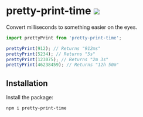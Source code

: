# pretty-print-time [![](https://img.shields.io/npm/v/pretty-print-time.svg?colorA=cb3837&colorB=474a50)](https://www.npmjs.com/package/pretty-print-time)

Convert milliseconds to something easier on the eyes.

```js
import prettyPrint from 'pretty-print-time';

prettyPrint(912); // Returns "912ms"
prettyPrint(5234); // Returns "5s"
prettyPrint(123075); // Returns "2m 3s"
prettyPrint(46238459); // Returns "12h 50m"
```

## Installation

Install the package:

```sh
npm i pretty-print-time
```
